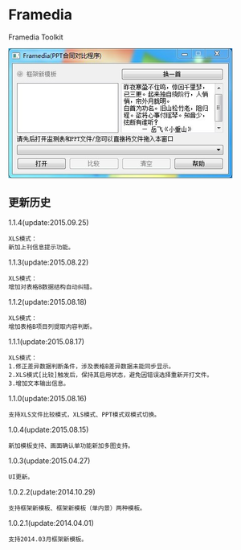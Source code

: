 # Framedia

Framedia Toolkit

<img src="https://raw.githubusercontent.com/HackerX/Framedia/master/Framedia.jpg" alt="" />

## 更新历史

1.1.4(update:2015.09.25)

    XLS模式：
    新加上刊信息提示功能。

1.1.3(update:2015.08.22)

    XLS模式：
    增加对表格B数据结构自动纠错。

1.1.2(update:2015.08.18)

    XLS模式：
    增加表格B项目列提取内容判断。

1.1.1(update:2015.08.17)

    XLS模式：
    1.修正差异数据判断条件，涉及表格B差异数据未能同步显示。
    2.XLS模式[比较]触发后，保持其启用状态，避免因错误选择重新开打文件。
    3.增加文本输出信息。

1.1.0(update:2015.08.16)

    支持XLS文件比较模式，XLS模式、PPT模式双模式切换。

1.0.4(update:2015.08.15)

    新加模板支持、画面确认单功能新加多图支持。

1.0.3(update:2015.04.27)

    UI更新。

1.0.2.2(update:2014.10.29)

    支持框架新模板、框架新模板（单内景）两种模板。

1.0.2.1(update:2014.04.01)

    支持2014.03月框架新模板。
